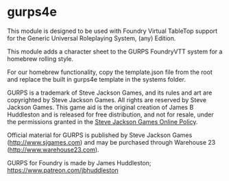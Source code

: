 # gurps4e

This module is designed to be used with
Foundry Virtual TableTop support for the Generic Universal Roleplaying System, (any) Edition.

This module adds a character sheet to the GURPS FoundryVTT system for a homebrew rolling style.

For our homebrew functionality, copy the template.json file from the root and replace the built in gurps4e template in the systems folder.

GURPS is a trademark of Steve Jackson Games, and its rules and art are copyrighted by Steve Jackson Games. All rights are reserved by Steve Jackson Games. This game aid is the original creation of James B Huddleston and is released for free distribution, and not for resale, under the permissions granted in the <a href="http://www.sjgames.com/general/online_policy.html">Steve Jackson Games Online Policy</a>.

Official material for GURPS is published by Steve Jackson Games (http://www.sjgames.com) and may be purchased through Warehouse 23 (http://www.warehouse23.com).

GURPS for Foundry is made by James Huddleston; https://www.patreon.com/jbhuddleston
